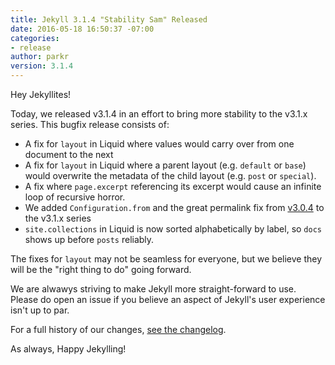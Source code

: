 ```yaml
---
title: Jekyll 3.1.4 "Stability Sam" Released
date: 2016-05-18 16:50:37 -07:00
categories:
- release
author: parkr
version: 3.1.4
---
```


Hey Jekyllites!

Today, we released v3.1.4 in an effort to bring more stability to the v3.1.x series. This bugfix release consists of:

* A fix for `layout` in Liquid where values would carry over from one document to the next
* A fix for `layout` in Liquid where a parent layout (e.g. `default` or `base`) would overwrite the metadata of the child layout (e.g. `post` or `special`).
* A fix where `page.excerpt` referencing its excerpt would cause an infinite loop of recursive horror.
* We added `Configuration.from` and the great permalink fix from [v3.0.4](/news/2016/04/19/jekyll-3-0-4-released/) to the v3.1.x series
* `site.collections` in Liquid is now sorted alphabetically by label, so `docs` shows up before `posts` reliably.

The fixes for `layout` may not be seamless for everyone, but we believe they will be the "right thing to do" going forward.

We are alwawys striving to make Jekyll more straight-forward to use. Please do open an issue if you believe an aspect of Jekyll's user experience isn't up to par.

For a full history of our changes, [see the changelog](/docs/history/#v3-1-4).

As always, Happy Jekylling!
